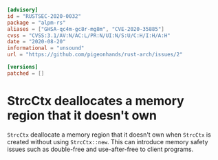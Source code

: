 ```toml
[advisory]
id = "RUSTSEC-2020-0032"
package = "alpm-rs"
aliases = ["GHSA-qc4m-gc8r-mg8m", "CVE-2020-35885"]
cvss = "CVSS:3.1/AV:N/AC:L/PR:N/UI:N/S:U/C:H/I:H/A:H"
date = "2020-08-20"
informational = "unsound"
url = "https://github.com/pigeonhands/rust-arch/issues/2"

[versions]
patched = []
```

# StrcCtx deallocates a memory region that it doesn't own

`StrcCtx` deallocate a memory region that it doesn't own when `StrcCtx` is created without using `StrcCtx::new`.
This can introduce memory safety issues such as double-free and use-after-free to client programs.
